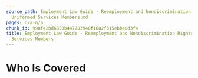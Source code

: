 ```yaml
---
source_path: Employment Law Guide - Reemployment and Nondiscrimination Rights for
  Uniformed Services Members.md
pages: n/a-n/a
chunk_id: 998fe2bd6850b447783940f1882f315ebbe0d3f4
title: Employment Law Guide - Reemployment and Nondiscrimination Rights for Uniformed
  Services Members
---
```

# Who Is Covered
